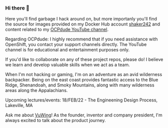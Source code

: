 ### Hi there 👋

Here you'll find garbage I hack around on, but more importanly you'll find the source for images provided on my Docker Hub account [shaker242](https://hub.docker.com/u/shaker242) and content related to my [OCPdude YouTube channel](https://www.youtube.com/c/OCPdude).

Regarding OCPdude: I highly recommend that if you need assistance with OpenShift, you contact your support channels directly. The YouTube channel is for educational and entertainment purposes only.

If you'd like to collaborate on any of these project repos, please do! I believe we learn and develop valuable skills when we act as a team.

When I'm not hacking or gaming, I'm on an adventure as an avid wilderness backpacker. Being on the east coast provides fantastic access to the Blue Ridge, Shenandoah, and Smoky Mountains, along with many wilderness areas along the Appalachians.

Upcoming lectures/events:
18/FEB/22 - The Engineening Design Process, Lakeville, MA

Ask me about [VuWing](https://vuwing.com)! As the founder, inventor and company president, I'm always excited to talk about the product journey.
